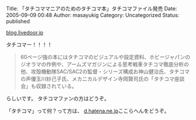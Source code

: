 Title: 「タチコママニアのためのタチコマ本」タチコマファイル発売
Date: 2005-09-09 00:48
Author: masayukig
Category: Uncategorized
Status: published

[blog.livedoor.jp](http://blog.livedoor.jp/geek/archives/50049100.html)

タチコマー！！！！

> 60ページ強の本にはタチコマのビジュアルや設定資料、ホビージャパンのジオラマの作例や、アームズマガジンによる思考戦車タチコマ徹底分析の他、攻殻機動隊SAC/SAC2の監督・シリーズ構成お神山健治氏、タチコマの声優玉川紗己子氏、メカニカルデザイン寺岡賢司氏の「タチコマ座談会」も収録されている。

らしいです。
タチコマファンの方はどうぞ。

「タチコマ」って何？って方は、
[d.hatena.ne.jp](http://d.hatena.ne.jp/keyword/%A5%BF%A5%C1%A5%B3%A5%DE)ここらへんをどうぞ。
